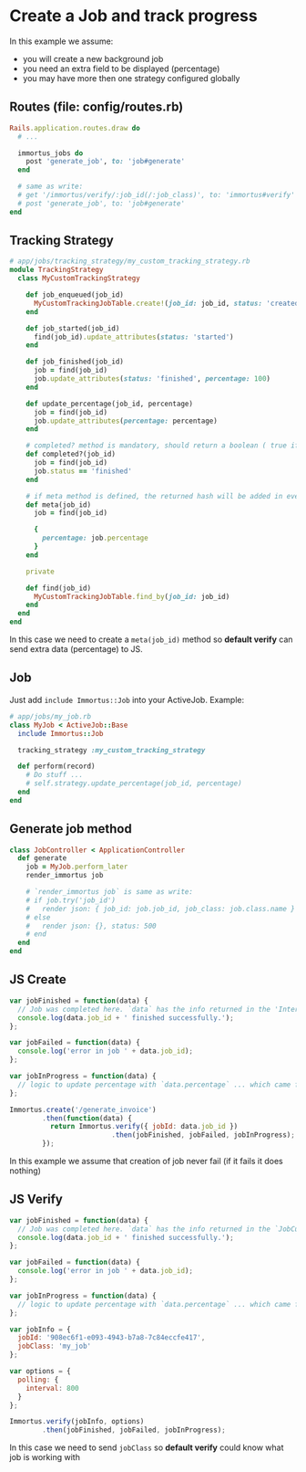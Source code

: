 Create a Job and track progress
===

In this example we assume:

- you will create a new background job
- you need an extra field to be displayed (percentage)
- you may have more then one strategy configured globally

Routes (file: config/routes.rb)
---

```ruby
Rails.application.routes.draw do
  # ...

  immortus_jobs do
    post 'generate_job', to: 'job#generate'
  end

  # same as write:
  # get '/immortus/verify/:job_id(/:job_class)', to: 'immortus#verify'
  # post 'generate_job', to: 'job#generate'
end
```

Tracking Strategy
---

```ruby
# app/jobs/tracking_strategy/my_custom_tracking_strategy.rb
module TrackingStrategy
  class MyCustomTrackingStrategy

    def job_enqueued(job_id)
      MyCustomTrackingJobTable.create!(job_id: job_id, status: 'created', percentage: 0)
    end

    def job_started(job_id)
      find(job_id).update_attributes(status: 'started')
    end

    def job_finished(job_id)
      job = find(job_id)
      job.update_attributes(status: 'finished', percentage: 100)
    end

    def update_percentage(job_id, percentage)
      job = find(job_id)
      job.update_attributes(percentage: percentage)
    end

    # completed? method is mandatory, should return a boolean ( true if job is finished, false otherwise )
    def completed?(job_id)
      job = find(job_id)
      job.status == 'finished'
    end

    # if meta method is defined, the returned hash will be added in every verify request
    def meta(job_id)
      job = find(job_id)

      {
        percentage: job.percentage
      }
    end

    private

    def find(job_id)
      MyCustomTrackingJobTable.find_by(job_id: job_id)
    end
  end
end
```

In this case we need to create a `meta(job_id)` method so __default verify__ can send extra data (percentage) to JS.

Job
---

Just add `include Immortus::Job` into your ActiveJob. Example:

```ruby
# app/jobs/my_job.rb
class MyJob < ActiveJob::Base
  include Immortus::Job

  tracking_strategy :my_custom_tracking_strategy

  def perform(record)
    # Do stuff ...
    # self.strategy.update_percentage(job_id, percentage)
  end
end
```

Generate job method
---

```ruby
class JobController < ApplicationController
  def generate
    job = MyJob.perform_later
    render_immortus job

    # `render_immortus job` is same as write:
    # if job.try('job_id')
    #   render json: { job_id: job.job_id, job_class: job.class.name }
    # else
    #   render json: {}, status: 500
    # end
  end
end
```

JS Create
---

```javascript
var jobFinished = function(data) {
  // Job was completed here. `data` has the info returned in the 'Intermediate', 'Explicit' `JobController#verify`
  console.log(data.job_id + ' finished successfully.');
};

var jobFailed = function(data) {
  console.log('error in job ' + data.job_id);
};

var jobInProgress = function(data) {
  // logic to update percentage with `data.percentage` ... which came from meta method
};

Immortus.create('/generate_invoice')
        .then(function(data) {
          return Immortus.verify({ jobId: data.job_id })
                         .then(jobFinished, jobFailed, jobInProgress);
        });
```

In this example we assume that creation of job never fail (if it fails it does nothing)

JS Verify
---

```javascript
var jobFinished = function(data) {
  // Job was completed here. `data` has the info returned in the `JobCustomVerifyController#verify`
  console.log(data.job_id + ' finished successfully.');
};

var jobFailed = function(data) {
  console.log('error in job ' + data.job_id);
};

var jobInProgress = function(data) {
  // logic to update percentage with `data.percentage` ... which came from meta method
};

var jobInfo = {
  jobId: '908ec6f1-e093-4943-b7a8-7c84eccfe417',
  jobClass: 'my_job'
};

var options = {
  polling: {
    interval: 800
  }
};

Immortus.verify(jobInfo, options)
        .then(jobFinished, jobFailed, jobInProgress);
```

In this case we need to send `jobClass` so __default verify__ could know what job is working with
